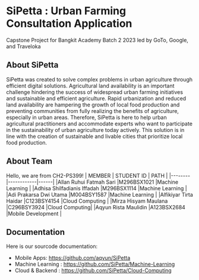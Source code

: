 # SiPetta : Urban Farming Consultation Application
Capstone Project for Bangkit Academy Batch 2 2023 led by GoTo, Google, and Traveloka 

## About SiPetta
SiPetta was created to solve complex problems in urban agriculture through efficient digital solutions. Agricultural land availability is an important challenge hindering the success of widespread urban farming initiatives and sustainable and efficient agriculture. Rapid urbanization and reduced land availability are hampering the growth of local food production and preventing communities from fully realizing the benefits of agriculture, especially in urban areas. Therefore, SiPetta is here to help urban agricultural practitioners and accommodate experts who want to participate in the sustainability of urban agriculture today actively. This solution is in line with the creation of sustainable and livable cities that prioritize local food production.

## About Team
Hello, we are from CH2-PS399!
| MEMBER | STUDENT ID | PATH |
|--------|------------|------|
|Allan Ruhui Fatmah Sari |M296BSX1021 |Machine Learning |
|Adhisa Shilfadianis Iffadah |M296BSX1114 |Machine Learning |
|Adi Prakarsa Dwi Utama |M004BSY1587 |Machine Learning |
|Alfikiyar Tirta Haidar |C123BSY4154 |Cloud Computing |
|Mirza Hisyam Maulana |C296BSY3924 |Cloud Computing|
|Aqyun Rista Maulidin |A123BSX2684 |Mobile Development |

## Documentation
Here is our sourcode documentation:
- Mobile Apps: https://github.com/aqyun/SiPetta
- Machine Learning : https://github.com/SiPetta/Machine-Learning
- Cloud & Backend : https://github.com/SiPetta/Cloud-Computing
